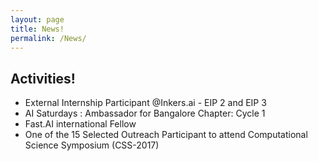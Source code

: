 ```yaml
---
layout: page
title: News!
permalink: /News/
---
```


## Activities!

- External Internship Participant @Inkers.ai - EIP 2 and EIP 3
- AI Saturdays : Ambassador for Bangalore Chapter: Cycle 1
- Fast.AI international Fellow
- One of the 15 Selected Outreach Participant to attend Computational Science Symposium (CSS-2017)